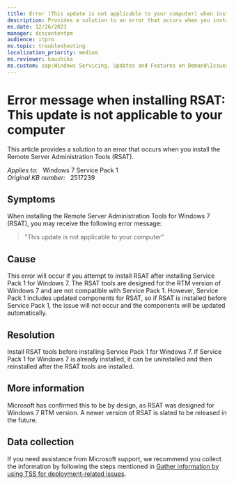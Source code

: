 ```yaml
---
title: Error (This update is not applicable to your computer) when installing RSAT
description: Provides a solution to an error that occurs when you install the Remote Server Administration Tools.
ms.date: 12/26/2023
manager: dcscontentpm
audience: itpro
ms.topic: troubleshooting
localization_priority: medium
ms.reviewer: kaushika
ms.custom: sap:Windows Servicing, Updates and Features on Demand\Issues installing Features on Demand(FoD), csstroubleshoot
---
```

# Error message when installing RSAT: This update is not applicable to your computer

This article provides a solution to an error that occurs when you install the Remote Server Administration Tools (RSAT).

_Applies to:_ &nbsp; Windows 7 Service Pack 1  
_Original KB number:_ &nbsp; 2517239

## Symptoms

When installing the Remote Server Administration Tools for Windows 7 (RSAT), you may receive the following error message:

> "This update is not applicable to your computer"  

## Cause

This error will occur if you attempt to install RSAT after installing Service Pack 1 for Windows 7. The RSAT tools are designed for the RTM version of Windows 7 and are not compatible with Service Pack 1. However, Service Pack 1 includes updated components for RSAT, so if RSAT is installed before Service Pack 1, the issue will not occur and the components will be updated automatically.

## Resolution

Install RSAT tools before installing Service Pack 1 for Windows 7. If Service Pack 1 for Windows 7 is already installed, it can be uninstalled and then reinstalled after the RSAT tools are installed.

## More information

Microsoft has confirmed this to be by design, as RSAT was designed for Windows 7 RTM version. A newer version of RSAT is slated to be released in the future.

## Data collection

If you need assistance from Microsoft support, we recommend you collect the information by following the steps mentioned in [Gather information by using TSS for deployment-related issues](../windows-troubleshooters/gather-information-using-tss-deployment.md).
